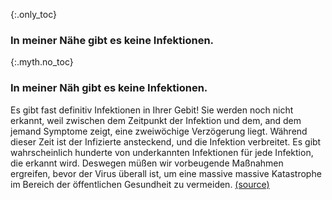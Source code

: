 {:.only_toc}
### In meiner Nähe gibt es keine Infektionen.

{:.myth.no_toc}
### In meiner Näh gibt es keine Infektionen.

Es gibt fast definitiv Infektionen in Ihrer Gebit! Sie werden noch nicht erkannt, weil zwischen dem Zeitpunkt der Infektion und dem, and dem jemand Symptome zeigt, eine zweiwöchige Verzögerung liegt. Während dieser Zeit ist der Infizierte ansteckend, und die Infektion verbreitet. Es gibt wahrscheinlich hunderte von underkannten Infektionen für jede Infektion, die erkannt wird. Deswegen müßen wir vorbeugende Maßnahmen ergreifen, bevor der Virus überall ist, um eine massive massive Katastrophe im Bereich der öffentlichen Gesundheit zu vermeiden. [(source)](https://www.cnn.com/2020/03/14/health/coronavirus-asymptomatic-spread/index.html)
